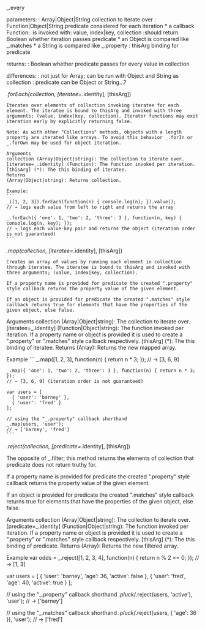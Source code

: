 _.every

parameters:
    : Array|Object|String collection to iterate over
    : Function|Object|String predicate considered for each iteration
        * a callback Function:
            :is invoked with: value, index|key, collection
            :should return Boolean whether iteration passes predicate
        * an Object is compared like _.matches
        * a String is compared like _.property
    : thisArg binding for predicate

returns:
    : Boolean whether predicate passes for every value in collection

differences:
    : not just for Array; can be run with Object and String as collection
    : predicate can be Object or String...?
    


_.forEach(collection, [iteratee=_.identity], [thisArg])

    Iterates over elements of collection invoking iteratee for each element. The iteratee is bound to thisArg and invoked with three arguments; (value, index|key, collection). Iterator functions may exit iteration early by explicitly returning false. 

    Note: As with other "Collections" methods, objects with a length property are iterated like arrays. To avoid this behavior _.forIn or _.forOwn may be used for object iteration.

    Arguments
    collection (Array|Object|string): The collection to iterate over.
    [iteratee=_.identity] (Function): The function invoked per iteration.
    [thisArg] (*): The this binding of iteratee.
    Returns
    (Array|Object|string): Returns collection.

    Example:
    ```
    _([1, 2, 3]).forEach(function(n) { console.log(n); }).value();
    // → logs each value from left to right and returns the array

    _.forEach({ 'one': 1, 'two': 2, 'three': 3 }, function(n, key) { console.log(n, key); });
    // → logs each value-key pair and returns the object (iteration order is not guaranteed)
    ```

_.map(collection, [iteratee=_.identity], [thisArg])


    Creates an array of values by running each element in collection through iteratee. The iteratee is bound to thisArg and invoked with three arguments; (value, index|key, collection).

    If a property name is provided for predicate the created ".property" style callback returns the property value of the given element. 

    If an object is provided for predicate the created ".matches" style callback returns true for elements that have the properties of the given object, else false.

Arguments
    collection (Array|Object|string): The collection to iterate over.
    [iteratee=_.identity] (Function|Object|string): The function invoked per iteration. If a property name or object is provided it is used to create a ".property" or ".matches" style callback respectively.
    [thisArg] (*): The this binding of iteratee.
    Returns
    (Array): Returns the new mapped array.

Example
    ```
    _.map([1, 2, 3], function(n) { return n * 3; });
    // → [3, 6, 9]

    _.map({ 'one': 1, 'two': 2, 'three': 3 }, function(n) { return n * 3; });
    // → [3, 6, 9] (iteration order is not guaranteed)

    var users = [
      { 'user': 'barney' },
      { 'user': 'fred' }
    ];

    // using the "_.property" callback shorthand
    _.map(users, 'user');
    // → ['barney', 'fred']
    ```


_.reject(collection, [predicate=_.identity], [thisArg])


The opposite of _.filter; this method returns the elements of collection that predicate does not return truthy for. 

If a property name is provided for predicate the created ".property" style callback returns the property value of the given element. 

If an object is provided for predicate the created ".matches" style callback returns true for elements that have the properties of the given object, else false.

Arguments
collection (Array|Object|string): The collection to iterate over.
[predicate=_.identity] (Function|Object|string): The function invoked per iteration. If a property name or object is provided it is used to create a ".property" or ".matches" style callback respectively.
[thisArg] (*): The this binding of predicate.
Returns
(Array): Returns the new filtered array.

Example
var odds = _.reject([1, 2, 3, 4], function(n) { return n % 2 == 0; });
// → [1, 3]

var users = [
  { 'user': 'barney', 'age': 36, 'active': false },
  { 'user': 'fred',   'age': 40, 'active': true }
];

// using the "_.property" callback shorthand
_.pluck(_.reject(users, 'active'), 'user');
// → ['barney']

// using the "_.matches" callback shorthand
_.pluck(_.reject(users, { 'age': 36 }), 'user');
// → ['fred']